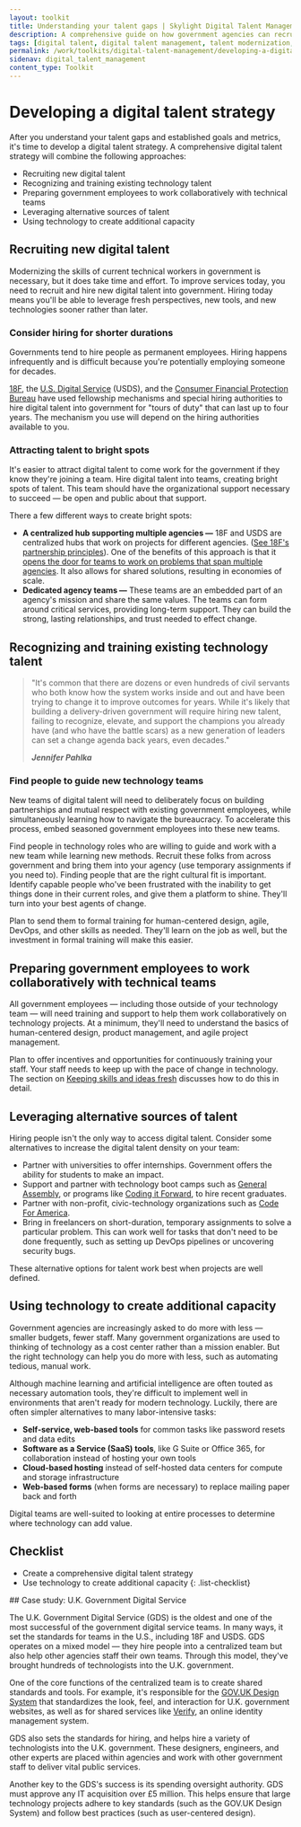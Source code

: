 ```yaml
---
layout: toolkit
title: Understanding your talent gaps | Skylight Digital Talent Management Handbook
description: A comprehensive guide on how government agencies can recruit, hire, onboard, and retain digital talent.
tags: [digital talent, digital talent management, talent modernization, guide]
permalink: /work/toolkits/digital-talent-management/developing-a-digital-talent-strategy/
sidenav: digital_talent_management
content_type: Toolkit
---
```


# Developing a digital talent strategy

After you understand your talent gaps and established goals and metrics, it's time to develop a digital talent strategy. A comprehensive digital talent strategy will combine the following approaches:

- Recruiting new digital talent
- Recognizing and training existing technology talent
- Preparing government employees to work collaboratively with technical teams
- Leveraging alternative sources of talent
- Using technology to create additional capacity

## Recruiting new digital talent

Modernizing the skills of current technical workers in government is necessary, but it does take time and effort. To improve services today, you need to recruit and hire new digital talent into government. Hiring today means you'll be able to leverage fresh perspectives, new tools, and new technologies sooner rather than later.

### Consider hiring for shorter durations

Governments tend to hire people as permanent employees. Hiring happens infrequently and is difficult because you're potentially employing someone for decades.

[18F](https://18f.gsa.gov/), the [U.S. Digital Service](https://www.usds.gov/) (USDS), and the [Consumer Financial Protection Bureau](https://www.consumerfinance.gov/) have used fellowship mechanisms and special hiring authorities to hire digital talent into government for "tours of duty" that can last up to four years. The mechanism you use will depend on the hiring authorities available to you.

### Attracting talent to bright spots

It's easier to attract digital talent to come work for the government if they know they're joining a team. Hire digital talent into teams, creating bright spots of talent. This team should have the organizational support necessary to succeed &mdash; be open and public about that support.

There a few different ways to create bright spots:

- **A centralized hub supporting multiple agencies &mdash;** 18F and USDS are centralized hubs that work on projects for different agencies. ([See 18F's partnership principles](https://18f.gsa.gov/partnership-principles/)). One of the benefits of this approach is that it [opens the door for teams to work on problems that span multiple agencies](https://www.newamerica.org/public-interest-technology/reports/problem-solving-government/what-should-teams-look-like/). It also allows for shared solutions, resulting in economies of scale.
- **Dedicated agency teams &mdash;** These teams are an embedded part of an agency's mission and share the same values. The teams can form around critical services, providing long-term support. They can build the strong, lasting relationships, and trust needed to effect change.

## Recognizing and training existing technology talent

<blockquote class="post-blockquote" cite="https://medium.com/code-for-america/delivery-driven-government-67e698c57c7b">
<p>"It's common that there are dozens or even hundreds of civil servants who both know how the system works inside and out and have been trying to change it to improve outcomes for years. While it's likely that building a delivery-driven government will require hiring new talent, failing to recognize, elevate, and support the champions you already have (and who have the battle scars) as a new generation of leaders can set a change agenda back years, even decades."</p>
<cite><strong>Jennifer Pahlka</strong></cite>
</blockquote>

### Find people to guide new technology teams

New teams of digital talent will need to deliberately focus on building partnerships and mutual respect with existing government employees, while simultaneously learning how to navigate the bureaucracy. To accelerate this process, embed seasoned government employees into these new teams.

Find people in technology roles who are willing to guide and work with a new team while learning new methods. Recruit these folks from across government and bring them into your agency (use temporary assignments if you need to). Finding people that are the right cultural fit is important. Identify capable people who've been frustrated with the inability to get things done in their current roles, and give them a platform to shine. They'll turn into your best agents of change.

Plan to send them to formal training for human-centered design, agile, DevOps, and other skills as needed. They'll learn on the job as well, but the investment in formal training will make this easier.

## Preparing government employees to work collaboratively with technical teams

All government employees &mdash; including those outside of your technology team &mdash; will need training and support to help them work collaboratively on technology projects. At a minimum, they'll need to understand the basics of human-centered design, product management, and agile project management.

Plan to offer incentives and opportunities for continuously training your staff. Your staff needs to keep up with the pace of change in technology. The section on [Keeping skills and ideas fresh](/work/toolkits/digital-talent-management/keeping-skills-and-ideas-fresh/) discusses how to do this in detail.

## Leveraging alternative sources of talent

Hiring people isn't the only way to access digital talent. Consider some alternatives to increase the digital talent density on your team:

- Partner with universities to offer internships. Government offers the ability for students to make an impact.
- Support and partner with technology boot camps such as [General Assembly](https://generalassemb.ly/), or programs like [Coding it Forward](https://www.codingitforward.com/), to hire recent graduates.
- Partner with non-profit, civic-technology organizations such as [Code For America](https://www.codeforamerica.org/).
- Bring in freelancers on short-duration, temporary assignments to solve a particular problem. This can work well for tasks that don't need to be done frequently, such as setting up DevOps pipelines or uncovering security bugs.

These alternative options for talent work best when projects are well defined.

## Using technology to create additional capacity

Government agencies are increasingly asked to do more with less &mdash; smaller budgets, fewer staff. Many government organizations are used to thinking of technology as a cost center rather than a mission enabler. But the right technology can help you do more with less, such as automating tedious, manual work.

Although machine learning and artificial intelligence are often touted as necessary automation tools, they're difficult to implement well in environments that aren't ready for modern technology. Luckily, there are often simpler alternatives to many labor-intensive tasks:

- **Self-service, web-based tools** for common tasks like password resets and data edits
- **Software as a Service (SaaS) tools**, like G Suite or Office 365, for collaboration instead of hosting your own tools
- **Cloud-based hosting** instead of self-hosted data centers for compute and storage infrastructure
- **Web-based forms** (when forms are necessary) to replace mailing paper back and forth

Digital teams are well-suited to looking at entire processes to determine where technology can add value.

## Checklist

- Create a comprehensive digital talent strategy
- Use technology to create additional capacity
{: .list-checklist}

<div class="callout" markdown="1">
## Case study: U.K. Government Digital Service

The U.K. Government Digital Service (GDS) is the oldest and one of the most successful of the government digital service teams. In many ways, it set the standards for teams in the U.S., including 18F and USDS. GDS operates on a mixed model &mdash; they hire people into a centralized team but also help other agencies staff their own teams. Through this model, they've brought hundreds of technologists into the U.K. government.

One of the core functions of the centralized team is to create shared standards and tools. For example, it's responsible for the [GOV.UK Design System](https://design-system.service.gov.uk/?_ga=2.48215079.183259153.1574016435-578254373.1574016435) that standardizes the look, feel, and interaction for U.K. government websites, as well as for shared services like [Verify](https://www.gov.uk/government/publications/introducing-govuk-verify/introducing-govuk-verify), an online identity management system.

GDS also sets the standards for hiring, and helps hire a variety of technologists into the U.K. government. These designers, engineers, and other experts are placed within agencies and work with other government staff to deliver vital public services.

Another key to the GDS's success is its spending oversight authority. GDS must approve any IT acquisition over £5 million. This helps ensure that large technology projects adhere to key standards (such as the GOV.UK Design System) and follow best practices (such as user-centered design).
</div>
